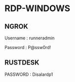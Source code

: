# RDP-WINDOWS

## NGROK
Username : runneradmin

Password : P@ssw0rd!

## RUSTDESK
PASSWORD : Disalardp1
